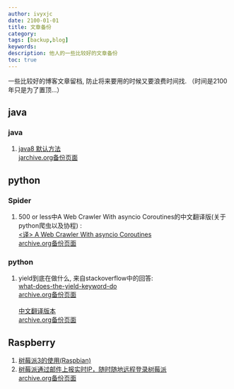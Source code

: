```yaml
---
author: ivyxjc
date: 2100-01-01
title: 文章备份
category:
tags: [backup,blog]
keywords:
description: 他人的一些比较好的文章备份
toc: true
---
```


一些比较好的博客文章留档, 防止将来要用的时候又要浪费时间找.  （时间是2100年只是为了置顶...）

## java

### java

1. [java8 默认方法](http://ebnbin.com/2015/12/20/java-8-default-methods/)<br>[jarchive.org备份页面 ](https://web.archive.org/web/20161023233757/http://ebnbin.com/2015/12/20/java-8-default-methods/)




## python

### Spider

1. 500 or less中A Web Crawler With asyncio Coroutines的中文翻译版(关于python爬虫以及协程) :<br>[<译> A Web Crawler With asyncio Coroutines](http://drafts.damnever.com/2015/A-Web-Crawler-With-asyncio-Coroutines.html)<br>[archive.org备份页面](http://drafts.damnever.com/2015/A-Web-Crawler-With-asyncio-Coroutines.html)


### python

1. yield到底在做什么, 来自stackoverflow中的回答:<br>
[what-does-the-yield-keyword-do](http://stackoverflow.com/questions/231767/what-does-the-yield-keyword-do)<br>[archive.org备份页面](https://web.archive.org/web/20161018133835/http://stackoverflow.com/questions/231767/what-does-the-yield-keyword-do)<br><br>[中文翻译版本](http://pyzh.readthedocs.io/en/latest/the-python-yield-keyword-explained.html)<br>[archive.org备份页面](https://web.archive.org/web/20161030082921/http://pyzh.readthedocs.io/en/latest/the-python-yield-keyword-explained.html)






## Raspberry

1. [树莓派3的使用(Raspbian)](https://www.zybuluo.com/yangxuan/note/321467#7%E4%B8%BAssh%E5%90%AF%E7%94%A8%E4%B8%A4%E6%AD%A5%E8%AE%A4%E8%AF%81)
2. [树莓派通过邮件上报实时IP，随时随地远程登录树莓派](http://www.kawabangga.com/posts/1398)<br>[archive.org备份页面](https://web.archive.org/web/20160731051025/http://www.kawabangga.com/posts/1398)
